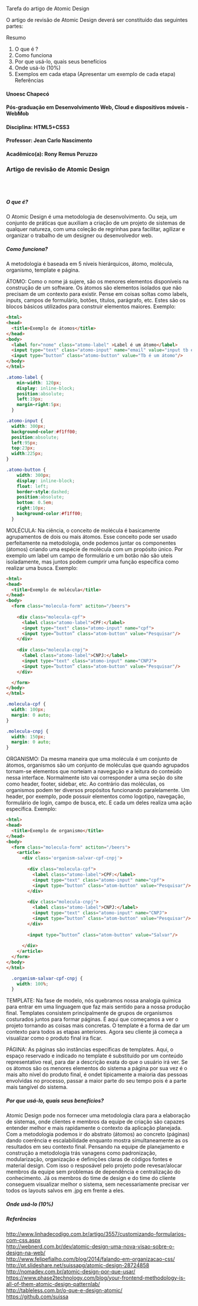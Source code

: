 Tarefa do artigo de Atomic Design

O artigo de revisão de Atomic Design deverá ser constituído das seguintes partes:

Resumo
1) O que é ?
2) Como funciona
3) Por que usá-lo, quais seus benefícios
4) Onde usá-lo (10%)
5) Exemplos em cada etapa (Apresentar um exemplo de cada etapa)
Referências


#### Unoesc Chapecó
#### Pós-graduação em Desenvolvimento Web, Cloud e dispositivos móveis - WebMob
#### Disciplina: HTML5+CSS3
#### Professor: Jean Carlo Nascimento
#### Acadêmico(a): Rony Remus Peruzzo
### Artigo de revisão de Atomic Design

</br></br>

##### O que é?

  O Atomic Design é uma metodologia de desenvolvimento. Ou seja, um conjunto de práticas que auxiliam a criação de um projeto de sistemas de qualquer natureza, com uma coleção de regrinhas para facilitar, agilizar e organizar o trabalho de um designer ou desenvolvedor web.
  
##### Como funciona?

  A metodologia é baseada em 5 níveis hierárquicos, átomo, molécula, organismo, template e página. 
  
  ÁTOMO: Como o nome já sujere, são os menores elementos disponíveis na construção de um software. Os átomos são elementos isolados que não precisam de um contexto para existir. Pense em coisas soltas como labels, inputs, campos de formulário, botões, títulos, parágrafo, etc. Estes são os blocos básicos utilizados para construir elementos maiores.
  Exemplo: 
  
```html
<html>
<head>
  <title>Exemplo de átomos</title>
</head>
<body>
  <label for="nome" class="atomo-label" >Label é um átomo</label>
  <input type="text" class="atomo-input" name="email" value="input tb é um átomo">
  <input type=”button” class="atomo-button" value="Tb é um átomo"/>
</body>
</html>
```
```css
.atomo-label {
    min-width: 120px;
    display: inline-block;
    position:absolute;
    left:19px;
    margin-right:5px;
  }

.atomo-input {
  width: 300px;
  background-color:#f1ff00;
  position:absolute;
  left:95px;
  top:23px;
  width:225px;
}

.atomo-button {
    width: 300px;
    display: inline-block;
    float: left;
    border-style:dashed;
    position:absolute;
    bottom: 0.5em;
    right:10px;
    background-color:#f1ff00;
  }
```
 
  MOLÉCULA: Na ciência, o conceito de molécula é basicamente agrupamentos de dois ou mais átomos. Esse conceito pode ser usado perfeitamente na metodologia, onde podemos juntar os componentes (átomos) criando uma espécie de molécula com um propósito único. Por exemplo um label um campo de formulário e um botão não são uteis isoladamente, mas juntos podem cumprir uma função específica como realizar uma busca.
  Exemplo:
```html
<html>
<head>
  <title>Exemplo de molécula</title>
</head>
<body>
  <form class="molecula-form" actiton="/beers">
   
    <div class="molecula-cpf">
      <label class="atomo-label">CPF:</label>
      <input type="text" class="atomo-input" name="cpf">
      <input type=”button” class="atom-button" value="Pesquisar"/>
    </div>
    
    <div class="molecula-cnpj">
      <label class="atomo-label">CNPJ:</label>
      <input type="text" class="atomo-input" name="CNPJ">
      <input type=”button” class="atom-button" value="Pesquisar"/>
    </div>

  </form>
</body>
</html>
```
```css
.molecula-cpf {
  width: 100px;
  margin: 0 auto;
}

.molecula-cnpj {
  width: 150px;
  margin: 0 auto;
}
```

  ORGANISMO: Da mesma maneira que uma molécula é um conjunto de átomos, organismos são um conjunto de moléculas que quando agrupados tornam-se elementos que norteiam a navegação e a leitura do conteúdo nessa interface.
  Normalmente isto vai corresponder a uma seção do site como header, footer, sidebar, etc. Ao contrário das moléculas, os organismos podem ter diversos propósitos funcionando paralelamente. Um header, por exemplo, pode possuir elementos como logotipo, navegação, formulário de login, campo de busca, etc. E cada um deles realiza uma ação específica. 
  Exemplo: 
```html
<html>
<head>
  <title>Exemplo de organismo</title>
</head>
<body>
  <form class="molecula-form" actiton="/beers">
    <article>
      <div class='organism-salvar-cpf-cnpj'>
        
        <div class="molecula-cpf">
          <label class="atomo-label">CPF:</label>
          <input type="text" class="atomo-input" name="cpf">
          <input type=”button” class="atom-button" value="Pesquisar"/>
        </div>
          
        <div class="molecula-cnpj">
          <label class="atomo-label">CNPJ:</label>
          <input type="text" class="atomo-input" name="CNPJ">
          <input type=”button” class="atom-button" value="Pesquisar"/>
        </div>
        
        <input type=”button” class="atom-button" value="Salvar"/>
        
      </div>
    </article>
  </form>
</body>
</html>
```
```css
  .organism-salvar-cpf-cnpj {
    width: 100%;
  }
```

  TEMPLATE: Na fase de modelo, nós quebramos nossa analogia química para entrar em uma linguagem que faz mais sentido para a nossa produção final. Templates consistem principalmente de grupos de organismos costurados juntos para formar páginas. É aqui que começamos a ver o projeto tornando as coisas mais concretas. O template é a forma de dar um contexto para todos as etapas anteriores. Agora seu cliente já começa a visualizar como o produto final ira ficar.
  
  

  PÁGINA: As páginas são instâncias específicas de templates. Aqui, o espaço reservado e indicado no template é substituído por um conteúdo representativo real, para dar a descrição exata do que o usuário irá ver.
  Se os átomos são os menores elementos do sistema a página por sua vez é o mais alto nível do produto final, é ondet tipicamente a maioria das pessoas envolvidas no processo, passar a maior parte do seu tempo pois é a parte mais tangível do sistema.
  
##### Por que usá-lo, quais seus benefícios?

  Atomic Design pode nos fornecer uma metodologia clara para a elaboração de sistemas, onde clientes e membros da equipe de criação são capazes entender melhor e mais rapidamente o contexto da aplicação planejada. Com a metodologia podemos ir do abstrato (átomos) ao concreto (páginas) dando coerência e escalabilidade enquanto mostra simultaneamente as os resultados em seu contexto final. 
  Pensando na equipe de planejamento e construção a metodologia trás vanagens como padronização, modularização, organização e definições claras de códigos fontes e material design. Com isso o resposável pelo projeto pode revesar/alocar membros da equipe sem problemas de dependência e centralização do conhecimento.
  Já os membros do time de design e do time do cliente conseguem visualizar melhor o sistema, sem necessariamente precisar ver todos os layouts salvos em .jpg em frente a eles.
  
##### Onde usá-lo (10%)
  
  
##### Referências

http://www.linhadecodigo.com.br/artigo/3557/customizando-formularios-com-css.aspx </br>
http://webnerd.com.br/dev/atomic-design-uma-nova-visao-sobre-o-design-na-web/ </br>
http://www.felipefialho.com/blog/2014/falando-em-organizacao-css/ </br>
http://pt.slideshare.net/suissapg/atomic-design-28724858 </br>
http://nomadev.com.br/atomic-design-por-que-usar/ </br>
https://www.phase2technology.com/blog/your-frontend-methodology-is-all-of-them-atomic-design-patternlab/ </br>
http://tableless.com.br/o-que-e-design-atomic/ </br>
https://github.com/suissa

  
  
